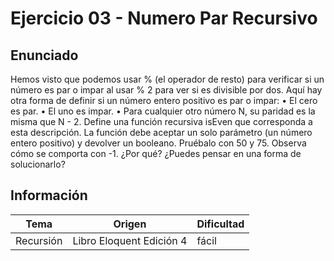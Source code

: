 # Ejercicio 03 - Numero Par Recursivo

## Enunciado

Hemos visto que podemos usar % (el operador de resto) para verificar si un
número es par o impar al usar % 2 para ver si es divisible por dos. Aquí hay
otra forma de definir si un número entero positivo es par o impar:
• El cero es par.
• El uno es impar.
• Para cualquier otro número N, su paridad es la misma que N - 2.
Define una función recursiva isEven que corresponda a esta descripción. La
función debe aceptar un solo parámetro (un número entero positivo) y devolver
un booleano.
Pruébalo con 50 y 75. Observa cómo se comporta con -1. ¿Por qué? ¿Puedes
pensar en una forma de solucionarlo?

## Información

| Tema      | Origen                   | Dificultad |
| --------- | ------------------------ | ---------- |
| Recursión | Libro Eloquent Edición 4 | fácil      |
